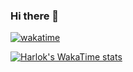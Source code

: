 ### Hi there 👋
[![wakatime](https://wakatime.com/badge/user/018c1e5c-23bc-476a-b5cf-0a72c6abb17d.svg)](https://wakatime.com/@018c1e5c-23bc-476a-b5cf-0a72c6abb17d)

<!-- [![Anurag's GitHub stats](https://github-readme-stats.vercel.app/api?username=pramchanok&show_icons=true&theme=tokyonight&hide_rank=true)](https://github.com/pramchanok) --> 

<!-- [![Top Langs](https://github-readme-stats.vercel.app/api/top-langs/?username=pramchanok&layout=compact&theme=tokyonight)](https://github.com/pramchanok) -->

[![Harlok's WakaTime stats](https://github-readme-stats.vercel.app/api/wakatime?username=@018c1e5c-23bc-476a-b5cf-0a72c6abb17d&layout=compact&theme=dracula)](https://github.com/anuraghazra/github-readme-stats)

<!-- [![Harlok's WakaTime stats](https://github-readme-stats.vercel.app/api/wakatime?username=@018c1e5c-23bc-476a-b5cf-0a72c6abb17d)](https://github.com/anuraghazra/github-readme-stats) -->
